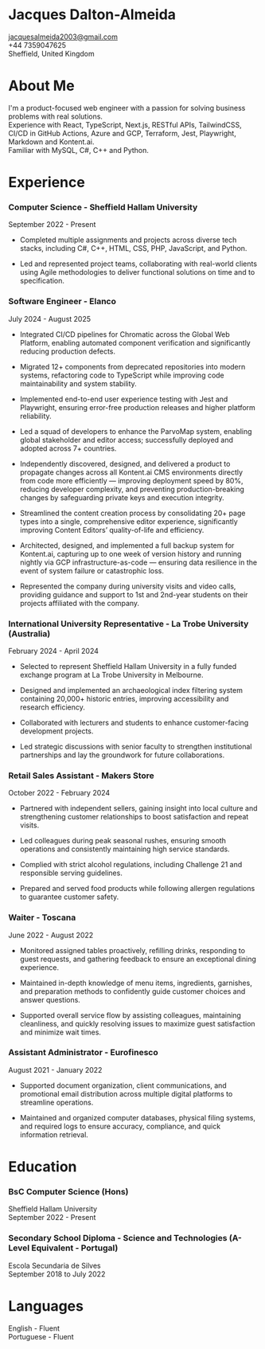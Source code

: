 # Jacques Dalton-Almeida

jacquesalmeida2003@gmail.com  
+44 7359047625  
Sheffield, United Kingdom

# About Me

I'm a product-focused web engineer with a passion for solving business problems with real solutions.  
Experience with React, TypeScript, Next.js, RESTful APIs, TailwindCSS, CI/CD in GitHub Actions, Azure and GCP, Terraform, Jest, Playwright, Markdown and Kontent.ai.  
Familiar with MySQL, C#, C++ and Python.

# Experience

### Computer Science - Sheffield Hallam University

September 2022 - Present

- Completed multiple assignments and projects across diverse tech stacks, including C#, C++, HTML, CSS, PHP, JavaScript, and Python.

- Led and represented project teams, collaborating with real-world clients using Agile methodologies to deliver functional solutions on time and to specification.

### Software Engineer - Elanco

July 2024 - August 2025

- Integrated CI/CD pipelines for Chromatic across the Global Web Platform, enabling automated component verification and significantly reducing production defects.

- Migrated 12+ components from deprecated repositories into modern systems, refactoring code to TypeScript while improving code maintainability and system stability.

- Implemented end-to-end user experience testing with Jest and Playwright, ensuring error-free production releases and higher platform reliability.

- Led a squad of developers to enhance the ParvoMap system, enabling global stakeholder and editor access; successfully deployed and adopted across 7+ countries.

- Independently discovered, designed, and delivered a product to propagate changes across all Kontent.ai CMS environments directly from code more efficiently — improving deployment speed by 80%, reducing developer complexity, and preventing production-breaking changes by safeguarding private keys and execution integrity.

- Streamlined the content creation process by consolidating 20+ page types into a single, comprehensive editor experience, significantly improving Content Editors’ quality-of-life and efficiency.

- Architected, designed, and implemented a full backup system for Kontent.ai, capturing up to one week of version history and running nightly via GCP infrastructure-as-code — ensuring data resilience in the event of system failure or catastrophic loss.

- Represented the company during university visits and video calls, providing guidance and support to 1st and 2nd-year students on their projects affiliated with the company.

### International University Representative - La Trobe University (Australia)

February 2024 - April 2024

- Selected to represent Sheffield Hallam University in a fully funded exchange program at La Trobe University in Melbourne.

- Designed and implemented an archaeological index filtering system containing 20,000+ historic entries, improving accessibility and research efficiency.

- Collaborated with lecturers and students to enhance customer-facing development projects.

- Led strategic discussions with senior faculty to strengthen institutional partnerships and lay the groundwork for future collaborations.

### Retail Sales Assistant - Makers Store

October 2022 - February 2024

- Partnered with independent sellers, gaining insight into local culture and strengthening customer relationships to boost satisfaction and repeat visits.

- Led colleagues during peak seasonal rushes, ensuring smooth operations and consistently maintaining high service standards.

- Complied with strict alcohol regulations, including Challenge 21 and responsible serving guidelines.

- Prepared and served food products while following allergen regulations to guarantee customer safety.

### Waiter - Toscana

June 2022 - August 2022

- Monitored assigned tables proactively, refilling drinks, responding to guest requests, and gathering feedback to ensure an exceptional dining experience.

- Maintained in-depth knowledge of menu items, ingredients, garnishes, and preparation methods to confidently guide customer choices and answer questions.

- Supported overall service flow by assisting colleagues, maintaining cleanliness, and quickly resolving issues to maximize guest satisfaction and minimize wait times.

### Assistant Administrator - Eurofinesco

August 2021 - January 2022

- Supported document organization, client communications, and promotional email distribution across multiple digital platforms to streamline operations.

- Maintained and organized computer databases, physical filing systems, and required logs to ensure accuracy, compliance, and quick information retrieval.

# Education

### BsC Computer Science (Hons)

Sheffield Hallam University  
September 2022 - Present

### Secondary School Diploma - Science and Technologies (A-Level Equivalent - Portugal)

Escola Secundaria de Silves  
September 2018 to July 2022

# Languages

English - Fluent  
Portuguese - Fluent
